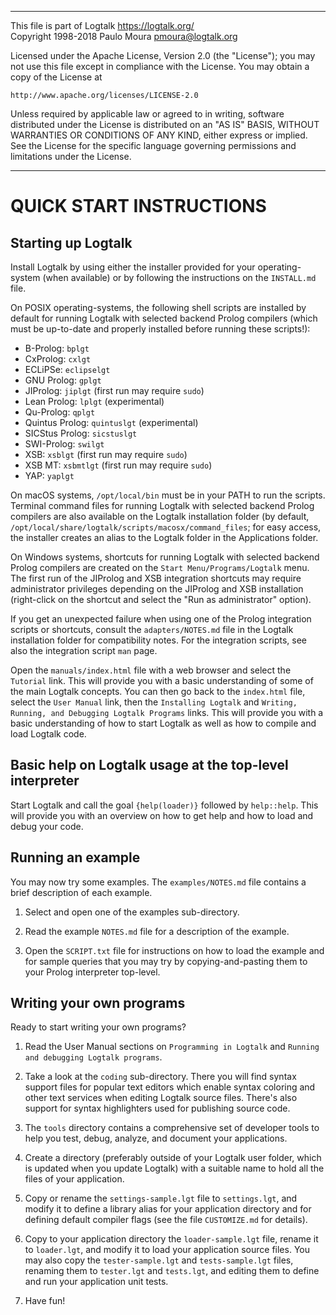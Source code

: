 ________________________________________________________________________

This file is part of Logtalk <https://logtalk.org/>  
Copyright 1998-2018 Paulo Moura <pmoura@logtalk.org>

Licensed under the Apache License, Version 2.0 (the "License");
you may not use this file except in compliance with the License.
You may obtain a copy of the License at

    http://www.apache.org/licenses/LICENSE-2.0

Unless required by applicable law or agreed to in writing, software
distributed under the License is distributed on an "AS IS" BASIS,
WITHOUT WARRANTIES OR CONDITIONS OF ANY KIND, either express or implied.
See the License for the specific language governing permissions and
limitations under the License.
________________________________________________________________________


QUICK START INSTRUCTIONS
========================

Starting up Logtalk
-------------------

Install Logtalk by using either the installer provided for your 
operating-system (when available) or by following the instructions 
on the `INSTALL.md` file.

On POSIX operating-systems, the following shell scripts are installed 
by default for running Logtalk with selected backend Prolog compilers 
(which must be up-to-date and properly installed before running these
scripts!):

* B-Prolog:       `bplgt`
* CxProlog:       `cxlgt`
* ECLiPSe:        `eclipselgt`
* GNU Prolog:     `gplgt`
* JIProlog:       `jiplgt`     (first run may require `sudo`)
* Lean Prolog:    `lplgt`      (experimental)
* Qu-Prolog:      `qplgt`
* Quintus Prolog: `quintuslgt` (experimental)
* SICStus Prolog: `sicstuslgt`
* SWI-Prolog:     `swilgt`
* XSB:            `xsblgt`     (first run may require `sudo`)
* XSB MT:         `xsbmtlgt`   (first run may require `sudo`)
* YAP:            `yaplgt`

On macOS systems, `/opt/local/bin` must be in your PATH to run the scripts.
Terminal command files for running Logtalk with selected backend Prolog 
compilers are also available on the Logtalk installation folder (by default,
`/opt/local/share/logtalk/scripts/macosx/command_files`; for easy access, the
installer creates an alias to the Logtalk folder in the Applications folder.

On Windows systems, shortcuts for running Logtalk with selected backend 
Prolog compilers are created on the `Start Menu/Programs/Logtalk` menu.
The first run of the JIProlog and XSB integration shortcuts may require
administrator privileges depending on the JIProlog and XSB installation
(right-click on the shortcut and select the "Run as administrator" option).

If you get an unexpected failure when using one of the Prolog integration
scripts or shortcuts, consult the `adapters/NOTES.md` file in the Logtalk
installation folder for compatibility notes. For the integration scripts,
see also the integration script `man` page.

Open the `manuals/index.html` file with a web browser and select the
`Tutorial` link. This will provide you with a basic understanding of
some of the main Logtalk concepts. You can then go back to the `index.html`
file, select the `User Manual` link, then the `Installing Logtalk` and
`Writing, Running, and Debugging Logtalk Programs` links. This will
provide you with a basic understanding of how to start Logtalk as well
as how to compile and load Logtalk code.

Basic help on Logtalk usage at the top-level interpreter
--------------------------------------------------------

Start Logtalk and call the goal `{help(loader)}` followed by `help::help`.
This will provide you with an overview on how to get help and how to load
and debug your code.

Running an example
------------------

You may now try some examples. The `examples/NOTES.md` file contains a
brief description of each example.

1. Select and open one  of the examples sub-directory.

2. Read the example `NOTES.md` file for a description of the example.

3. Open the `SCRIPT.txt` file for instructions on how to load the example 
and for sample queries that you may try by copying-and-pasting them to 
your Prolog interpreter top-level.


Writing your own programs
-------------------------

Ready to start writing your own programs?

1. Read the User Manual sections on `Programming in Logtalk` and
`Running and debugging Logtalk programs`.

2. Take a look at the `coding` sub-directory. There you will find syntax 
support files for popular text editors which enable syntax coloring and
other text services when editing Logtalk source files. There's also
support for syntax highlighters used for publishing source code.

3. The `tools` directory contains a comprehensive set of developer tools
to help you test, debug, analyze, and document your applications.

4. Create a directory (preferably outside of your Logtalk user folder,
which is updated when you update Logtalk) with a suitable name to hold
all the files of your application. 

5. Copy or rename the `settings-sample.lgt` file to `settings.lgt`, and
modify it to define a library alias for your application directory and
for defining default compiler flags (see the file `CUSTOMIZE.md` for
details).

6. Copy to your application directory the `loader-sample.lgt` file, rename
it to `loader.lgt`, and modify it to load your application source files.
You may also copy the `tester-sample.lgt` and `tests-sample.lgt` files,
renaming them to `tester.lgt` and `tests.lgt`, and editing them to define
and run your application unit tests.

7. Have fun!
